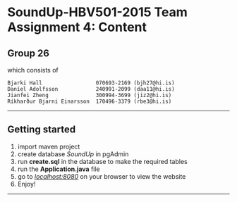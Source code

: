 # SoundUp-HBV501-2015 Team Assignment 4: Content

## Group 26

which consists of

    Bjarki Hall                 070693-2169 (bjh27@hi.is)
    Daníel Adolfsson            240991-2099 (daa11@hi.is)
    Jianfei Zheng               300994-3699 (jiz2@hi.is)
    Ríkharður Bjarni Einarsson  170496-3379 (rbe3@hi.is)
---
## Getting started
1. import maven project
2. create database *SoundUp* in pgAdmin
3. run **create.sql** in the database to make the required tables
4. run the **Application.java** file
5. go to [*localhost:8080*](localhost:8080) on your browser to view the website
6. Enjoy! 
---


[ ](skottan.com)
